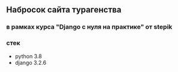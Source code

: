 ## Набросок сайта турагенства
### в рамках курса "Django с нуля на практике" от stepik
### стек
- python 3.8
- django 3.2.6
